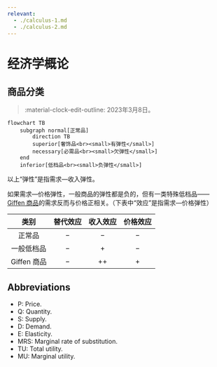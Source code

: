 ```yaml
---
relevant:
  - ./calculus-1.md
  - ./calculus-2.md
---
```


# 经济学概论

## 商品分类

> :material-clock-edit-outline: 2023年3月8日。

```mermaid
flowchart TB
    subgraph normal[正常品]
        direction TB
        superior[奢饰品<br><small>有弹性</small>]
        necessary[必需品<br><small>欠弹性</small>]
    end
    inferior[低档品<br><small>负弹性</small>]
```

以上“弹性”是指需求—收入弹性。

如果需求—价格弹性，一般商品的弹性都是负的，但有一类特殊低档品—— [Giffen 商品](https://en.wikipedia.org/wiki/Giffen_good)的需求反而与价格正相关。（下表中“效应”是指需求—价格弹性）

|    类别     | 替代效应 | 收入效应 | 价格效应 |
| :---------: | :------: | :------: | :------: |
|   正常品    |    −     |    −     |    −     |
| 一般低档品  |    −     |    +     |    −     |
| Giffen 商品 |    −     |    ++    |    +     |

## Abbreviations

- P: Price.
- Q: Quantity.
- S: Supply.
- D: Demand.
- E: Elasticity.
- MRS: Marginal rate of substitution.
- TU: Total utility.
- MU: Marginal utility.
